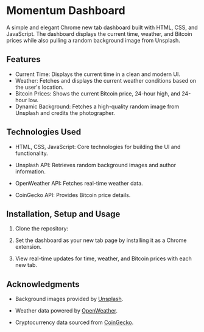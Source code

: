 # Momentum Dashboard

A simple and elegant Chrome new tab dashboard built with HTML, CSS, and JavaScript. The dashboard displays the current time, weather, and Bitcoin prices while also pulling a random background image from Unsplash.

## Features

- Current Time: Displays the current time in a clean and modern UI.
- Weather: Fetches and displays the current weather conditions based on the user's location.
- Bitcoin Prices: Shows the current Bitcoin price, 24-hour high, and 24-hour low.
- Dynamic Background: Fetches a high-quality random image from Unsplash and credits the photographer.

## Technologies Used

- HTML, CSS, JavaScript: Core technologies for building the UI and functionality.

- Unsplash API: Retrieves random background images and author information.

- OpenWeather API: Fetches real-time weather data.

- CoinGecko API: Provides Bitcoin price details.

## Installation, Setup and Usage

1. Clone the repository:

2. Set the dashboard as your new tab page by installing it as a Chrome extension.

3. View real-time updates for time, weather, and Bitcoin prices with each new tab.

## Acknowledgments

- Background images provided by [Unsplash](https://unsplash.com/).

- Weather data powered by [OpenWeather](https://openweathermap.org/api).

- Cryptocurrency data sourced from [CoinGecko](https://docs.coingecko.com/reference/introduction).
